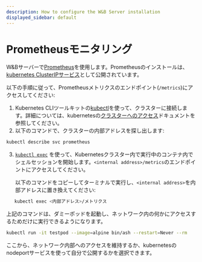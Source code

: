 ```yaml
---
description: How to configure the W&B Server installation
displayed_sidebar: default
---
```

# Prometheusモニタリング

W&Bサーバーで[Prometheus](https://prometheus.io/docs/introduction/overview/)を使用します。Prometheusのインストールは、[kubernetes ClusterIPサービス](https://github.com/wandb/terraform-kubernetes-wandb/blob/main/main.tf#L225)として公開されています。

以下の手順に従って、Prometheusメトリクスのエンドポイント(`/metrics`)にアクセスしてください:

1. Kubernetes CLIツールキットの[kubectl](https://kubernetes.io/docs/reference/kubectl/)を使って、クラスターに接続します。詳細については、kubernetesの[クラスターへのアクセス](https://kubernetes.io/docs/tasks/access-application-cluster/access-cluster/)ドキュメントを参照してください。
2. 以下のコマンドで、クラスターの内部アドレスを探し出します:

```bash
kubectl describe svc prometheus
```

3. [`kubectl exec`](https://kubernetes.io/docs/reference/generated/kubectl/kubectl-commands) を使って、Kubernetesクラスター内で実行中のコンテナ内でシェルセッションを開始します。`<internal address>/metrics`のエンドポイントにアクセスしてください。

   以下のコマンドをコピーしてターミナルで実行し、`<internal address>`を内部アドレスに置き換えてください:

```bash
   kubectl exec <内部アドレス>/メトリクス
   ```

上記のコマンドは、ダミーポッドを起動し、ネットワーク内の何かにアクセスするためだけに実行できるようになります。

```bash
kubectl run -it testpod --image=alpine bin/ash --restart=Never --rm
```
ここから、ネットワーク内部へのアクセスを維持するか、kubernetesのnodeportサービスを使って自分で公開するかを選択できます。